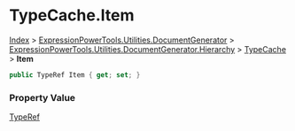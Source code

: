 ﻿# TypeCache.Item

[Index](../index.md) > [ExpressionPowerTools.Utilities.DocumentGenerator](ExpressionPowerTools.Utilities.DocumentGenerator.a.md) > [ExpressionPowerTools.Utilities.DocumentGenerator.Hierarchy](ExpressionPowerTools.Utilities.DocumentGenerator.Hierarchy.n.md) > [TypeCache](ExpressionPowerTools.Utilities.DocumentGenerator.Hierarchy.TypeCache.cs.md) > **Item**

```csharp
public TypeRef Item { get; set; }
```

### Property Value

 [TypeRef](ExpressionPowerTools.Utilities.DocumentGenerator.Hierarchy.TypeRef.cs.md) 

